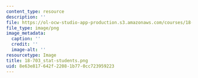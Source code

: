 ```yaml
---
content_type: resource
description: ''
file: https://ol-ocw-studio-app-production.s3.amazonaws.com/courses/18-703-modern-algebra-spring-2013/8e63e817642f22081b770cc723959223_18-703_stat-students.png
file_type: image/png
image_metadata:
  caption: ''
  credit: ''
  image-alt: ''
resourcetype: Image
title: 18-703_stat-students.png
uid: 8e63e817-642f-2208-1b77-0cc723959223
---
```

